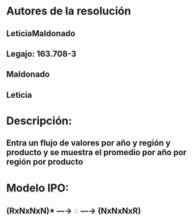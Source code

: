 # Autores de la resolución
## LeticiaMaldonado
## Legajo: 163.708-3
## Maldonado
## Leticia


# Descripción:
## Entra un flujo de valores por año y región y producto y se muestra el promedio por año por región por producto

# Modelo IPO:
## (RxNxNxN)* ––→ ◌ ––→ (NxNxNxR)
